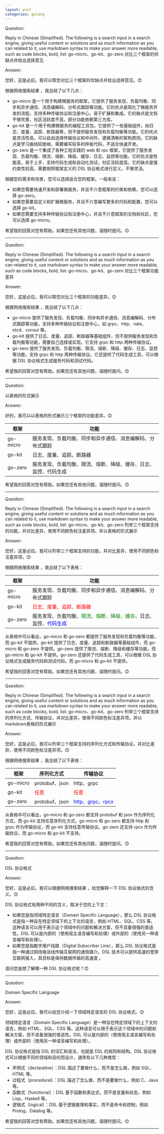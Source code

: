 ```yaml
---
layout: post
categories: golang
---
```

Question:

Reply in Chinese (Simplified).
The following is a search input in a search engine, giving useful content or solutions and as much information as you can related to it, use markdown syntax to make your answer more readable, such as code blocks, bold, list:
go-micro、go-kit、go-zero 对比三个框架的优缺点并给出选择意见

Answer:

您好，这是必应。我可以帮您对比三个框架的优缺点并给出选择意见。😊

根据网络搜索结果     ，我总结了以下几点：

- go-micro 是一个用于构建微服务的框架，它提供了服务发现、负载均衡、同步和异步通信、消息编解码、分布式跟踪等功能。它的优点是简化了微服务开发的流程，支持多种传输协议和注册中心，易于扩展和集成。它的缺点是文档不够完善，社区活跃度不高，部分功能依赖第三方库。
- go-kit 是一个用于构建微服务的编程工具包，它提供了一些基础组件，如日志、度量、追踪、断路器等，但不提供服务发现和负载均衡等功能。它的优点是灵活性高，可以自由选择传输协议和中间件，遵循清晰的架构原则。它的缺点是学习曲线较陡峭，需要编写较多的样板代码，不适合快速开发。
- go-zero 是一个集成了各种工程实践的 web 和 rpc 框架，它提供了服务发现、负载均衡、限流、熔断、降级、缓存、日志、监控等功能。它的优点是性能高，易于上手，支持代码生成和自动化测试，社区活跃度高。它的缺点是强约束性较高，需要按照框架定义的 DSL 协议格式进行定义，不够灵活。

根据您的需求和场景，您可以选择适合您的框架。一般来说：

- 如果您需要快速开发和部署微服务，并且不介意框架的约束和依赖，您可以选择 go-zero。
- 如果您需要自定义和扩展微服务，并且不介意编写更多的代码和配置，您可以选择 go-kit。
- 如果您需要支持多种传输协议和注册中心，并且不介意框架的文档和社区，您可以选择 go-micro。

希望我的回答对您有帮助。如果您还有其他问题，请随时提问。😊


<hr/>

Question:

Reply in Chinese (Simplified).
The following is a search input in a search engine, giving useful content or solutions and as much information as you can related to it, use markdown syntax to make your answer more readable, such as code blocks, bold, list:
go-micro、go-kit、go-zero 对比三个框架功能差异

Answer:

您好，这是必应。我可以帮您对比三个框架的功能差异。😊

根据网络搜索结果     ，我总结了以下几点：

- go-micro 提供了服务发现、负载均衡、同步和异步通信、消息编解码、分布式跟踪等功能，支持多种传输协议和注册中心，如 grpc、http、nats、etcd、consul 等。
- go-kit 提供了日志、度量、追踪、断路器等基础组件，但不提供服务发现和负载均衡等功能，需要自己选择或实现。它支持 grpc 和 http 两种传输协议。
- go-zero 提供了服务发现、负载均衡、限流、熔断、降级、缓存、日志、监控等功能，支持 grpc 和 http 两种传输协议。它还提供了代码生成工具，可以根据 DSL 协议格式生成服务代码和测试代码。

希望我的回答对您有帮助。如果您还有其他问题，请随时提问。😊


<hr/>

Question:

以表格的形式展示

Answer:

好的，我可以以表格的形式展示三个框架的功能差异。😊

| 框架 | 功能 |
| --- | --- |
| go-micro | 服务发现、负载均衡、同步和异步通信、消息编解码、分布式跟踪 |
| go-kit | 日志、度量、追踪、断路器 |
| go-zero | 服务发现、负载均衡、限流、熔断、降级、缓存、日志、监控、代码生成 |

希望我的回答对您有帮助。如果您还有其他问题，请随时提问。😊


<hr/>

Question:

Reply in Chinese (Simplified).
The following is a search input in a search engine, giving useful content or solutions and as much information as you can related to it, use markdown syntax to make your answer more readable, such as code blocks, bold, list:
go-micro、go-kit、go-zero 列举三个框架支持的功能，并对比差异，使用不同颜色标注差异项。并以表格的形式展示

Answer:

您好，这是必应。我可以列举三个框架支持的功能，并对比差异，使用不同颜色标注差异项。😊

根据网络搜索结果     ，我总结了以下表格：

| 框架 | 功能 |
| --- | --- |
| go-micro | 服务发现、负载均衡、同步和异步通信、消息编解码、分布式跟踪 |
| go-kit | <span style="color:red">日志、度量、追踪、断路器</span> |
| go-zero | 服务发现、负载均衡、<span style="color:green">限流、熔断、降级、缓存</span>、日志、监控、<span style="color:blue">代码生成</span> |

从表格中可以看出，go-micro 和 go-zero 都提供了服务发现和负载均衡等功能，而 go-kit 不提供。go-kit 提供了日志、度量、追踪和断路器等基础组件，而 go-micro 和 go-zero 不提供。go-zero 提供了限流、熔断、降级和缓存等功能，而 go-micro 和 go-kit 不提供。go-zero 还提供了代码生成工具，可以根据 DSL 协议格式生成服务代码和测试代码，而 go-micro 和 go-kit 不提供。

希望我的回答对您有帮助。如果您还有其他问题，请随时提问。😊


<hr/>

Question:

Reply in Chinese (Simplified).
The following is a search input in a search engine, giving useful content or solutions and as much information as you can related to it, use markdown syntax to make your answer more readable, such as code blocks, bold, list:
go-micro、go-kit、go-zero 列举三个框架支持的序列化方式、传输协议，并对比差异，使用不同颜色标注差异项。并以markdown表格的形式展示

Answer:

您好，这是必应。我可以列举三个框架支持的序列化方式和传输协议，并对比差异，使用不同颜色标注差异项。😊

根据网络搜索结果    ，我总结了以下表格：

| 框架 | 序列化方式 | 传输协议 |
| --- | --- | --- |
| go-micro | protobuf、json | http、grpc |
| go-kit | <span style="color:red">任意</span> | <span style="color:red">任意</span> |
| go-zero | protobuf、json | <span style="color:blue">http、grpc、rpcx</span> |

从表格中可以看出，go-micro 和 go-zero 都支持 protobuf 和 json 作为序列化方式，而 go-kit 支持任意序列化方式。go-micro 和 go-zero 都支持 http 和 grpc 作为传输协议，而 go-kit 支持任意传输协议。go-zero 还支持 rpcx 作为传输协议，而 go-micro 和 go-kit 不支持。

希望我的回答对您有帮助。如果您还有其他问题，请随时提问。😊


<hr/>

Question:

DSL 协议格式

Answer:

您好，这是必应。我可以根据网络搜索结果  ，给您解释一下 DSL 协议格式的含义。😊

DSL 协议格式有两种不同的含义，取决于您的上下文：

- 如果您是指领域特定语言（Domain Specific Language），那么 DSL 协议格式是指一种旨在特定领域下的上下文的语言，例如 HTML、SQL、CSS 等。这种语言可以用于表示这个领域中的问题和解决方案，但不具备很强的普适性。DSL 可以是内部的（使用宿主语言编写和处理）或外部的（使用另一种语言编写和处理）。
- 如果您是指数字用户线路（Digital Subscriber Line），那么 DSL 协议格式是指一种通过铜线电话线传输互联网的通信媒介。DSL 技术可以提供高速的宽带互联网接入，其目标是保持数据传输的高速度 。

请问您是想了解哪一种 DSL 协议格式呢？😊


<hr/>

Question:

Domain Specific Language

Answer:

您好，这是必应。我可以给您介绍一下领域特定语言的 DSL 协议格式。😊

领域特定语言（Domain Specific Language）是一种旨在特定领域下的上下文的语言，例如 HTML、SQL、CSS 等。这种语言可以用于表示这个领域中的问题和解决方案，但不具备很强的普适性。DSL 可以是内部的（使用宿主语言编写和处理）或外部的（使用另一种语言编写和处理）。

DSL 协议格式是指 DSL 的词汇和语法，也就是 DSL 的规则和结构。DSL 协议格式可以根据不同的领域和目的而设计，通常有以下几种类型：

- 声明式（declarative）：DSL 描述了要做什么，而不是怎么做，例如 SQL、HTML 等。
- 过程式（procedural）：DSL 描述了怎么做，而不是要做什么，例如 C、Java 等。
- 函数式（functional）：DSL 基于函数和表达式，而不是变量和状态，例如 Lisp、Haskell 等。
- 逻辑式（logical）：DSL 基于逻辑推理和事实，而不是命令和控制，例如 Prolog、Datalog 等。

希望我的回答对您有帮助。如果您还有其他问题，请随时提问。😊


<hr/>

